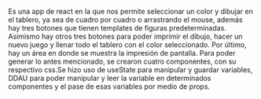 Es una app de react en la que nos permite seleccionar un color y dibujar en el tablero, ya sea de cuadro por cuadro o arrastrando el mouse, además hay tres botones que tienen templates de figuras predeterminadas. Asimismo hay otros tres botones para poder imprimir el dibujo, hacer un nuevo juego y llenar todo el tablero con el color seleccionado. Por último, hay un área en donde se muestra la impresión de pantalla. Para poder generar lo antes mencionado, se crearon cuatro componentes, con su respectivo css.Se hizo uso de useState para manipular y guardar variables, DDAU para poder manipular y leer la variable en determinados componentes y el pase de esas variables por medio de props. 